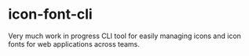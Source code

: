 # icon-font-cli

Very much work in progress CLI tool for easily managing icons and icon fonts for web applications across teams.
